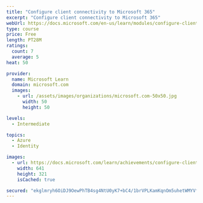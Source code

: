```yaml
---
title: "Configure client connectivity to Microsoft 365"
excerpt: "Configure client connectivity to Microsoft 365"
webUrl: https://docs.microsoft.com/en-us/learn/modules/configure-client-connectivity-to-microsoft-365/
type: course
price: Free
length: PT28M
ratings:
  count: 7
  average: 5
heat: 50

provider:
  name: Microsoft Learn
  domain: microsoft.com
  images:
    - url: /assets/images/organizations/microsoft.com-50x50.jpg
      width: 50
      height: 50

levels:
  - Intermediate

topics:
  - Azure
  - Identity

images:
  - url: https://docs.microsoft.com/learn/achievements/configure-client-connectivity-to-microsoft-365-social.png
    width: 641
    height: 321
    isCached: true

secured: "ekglmryh6OiDJ9OewPhTB4sg4NtU0yK7+bC4/1brVPLKamKqnOm5uhetWMYVfhnl1AVzjUv6jcd2v4VFr1/6IWyZfDKcGTObQWj345ZhVY1l5/hhVhlHHtOQBYXptZrGJDv4c1hUrv+dI0eW555xyfOfx/I4pSyBNP6IjYVRLRVTF929w3mmAWejjxtSGEG609nBpYqsMFekTn9vW1uUiSTDszYoUuYGDgss7excyQlG73g9VlRpPcShACO/npVVaSGsHJRPtjXrzK9EtJD2WgYDchhits4aoUe5YidnYViJ9tQhYu8mneOhCqnslrPL95oqaC+FcsZOo5BPwnAezx6GDz63ozkuZLXhicP+hfItx4AIqVBYPHffklqhhYKwjn8ujQuGizmnZK2wov0KhYpHD8kVanTYauLGX3pIlcE=;6zH+Wg5mdXRbhqu3Ym+KWg=="
---
```


